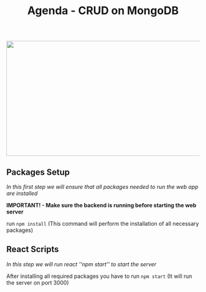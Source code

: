  <h1 align="center">
   Agenda - CRUD on MongoDB
 <br><br>
 <p align="center"><img src="https://media.giphy.com/media/YQ52KI9AQ8Clxjkit5/giphy.gif" width="550" height="300" /></p>
</h1>

## Packages Setup
<i>In this first step we will ensure that all packages needed to run the web app are installed</i>

<strong>IMPORTANT! - Make sure the backend is running before starting the web server</strong>

run ```npm install``` (This command will perform the installation of all necessary packages)

## React Scripts
<i>In this step we will run react ''npm start'' to start the server</i>

After installing all required packages you have to run ```npm start``` (It will run the server on port 3000)
